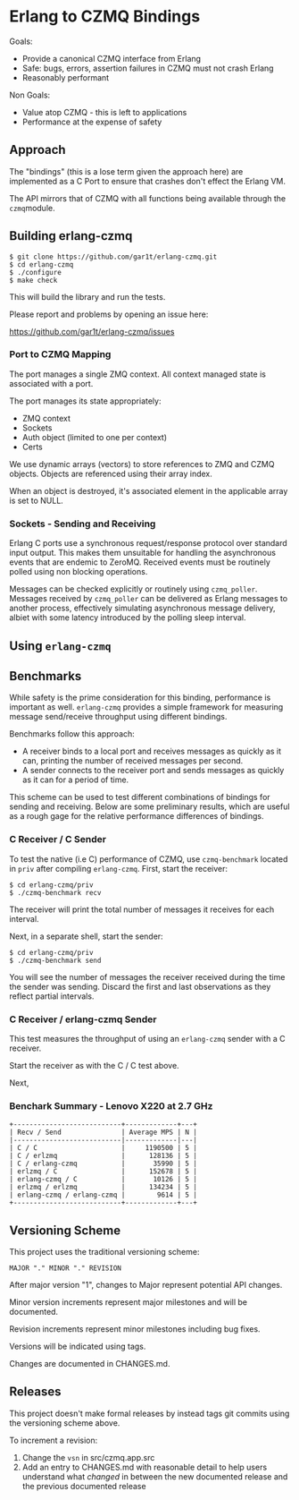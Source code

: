 # Erlang to CZMQ Bindings

Goals:

- Provide a canonical CZMQ interface from Erlang
- Safe: bugs, errors, assertion failures in CZMQ must not crash Erlang
- Reasonably performant

Non Goals:

- Value atop CZMQ - this is left to applications
- Performance at the expense of safety

## Approach

The "bindings" (this is a lose term given the approach here) are
implemented as a C Port to ensure that crashes don't effect the Erlang VM.

The API mirrors that of CZMQ with all functions being available through the
`czmq`module.

## Building erlang-czmq

    $ git clone https://github.com/gar1t/erlang-czmq.git
	$ cd erlang-czmq
	$ ./configure
	$ make check

This will build the library and run the tests.

Please report and problems by opening an issue here:

https://github.com/gar1t/erlang-czmq/issues

### Port to CZMQ Mapping

The port manages a single ZMQ context. All context managed state is associated
with a port.

The port manages its state appropriately:

- ZMQ context
- Sockets
- Auth object (limited to one per context)
- Certs

We use dynamic arrays (vectors) to store references to ZMQ and CZMQ
objects. Objects are referenced using their array index.

When an object is destroyed, it's associated element in the applicable array is
set to NULL.

### Sockets - Sending and Receiving

Erlang C ports use a synchronous request/response protocol over standard input
output. This makes them unsuitable for handling the asynchronous events that
are endemic to ZeroMQ. Received events must be routinely polled using non
blocking operations.

Messages can be checked explicitly or routinely using `czmq_poller`. Messages
received by `czmq_poller` can be delivered as Erlang messages to another
process, effectively simulating asynchronous message delivery, albiet with some
latency introduced by the polling sleep interval.

## Using `erlang-czmq`

## Benchmarks

While safety is the prime consideration for this binding, performance is
important as well. `erlang-czmq` provides a simple framework for measuring
message send/receive throughput using different bindings.

Benchmarks follow this approach:

- A receiver binds to a local port and receives messages as quickly as it can,
  printing the number of received messages per second.
- A sender connects to the receiver port and sends messages as quickly as it
  can for a period of time.

This scheme can be used to test different combinations of bindings for sending
and receiving. Below are some preliminary results, which are useful as a rough
gage for the relative performance differences of bindings.

### C Receiver / C Sender

To test the native (i.e C) performance of CZMQ, use `czmq-benchmark` located in
`priv` after compiling `erlang-czmq`. First, start the receiver:

    $ cd erlang-czmq/priv
    $ ./czmq-benchmark recv

The receiver will print the total number of messages it receives for each
interval.

Next, in a separate shell, start the sender:

    $ cd erlang-czmq/priv
	$ ./czmq-benchmark send

You will see the number of messages the receiver received during the time the
sender was sending. Discard the first and last observations as they reflect
partial intervals.

### C Receiver / erlang-czmq Sender

This test measures the throughput of using an `erlang-czmq` sender with a C
receiver.

Start the receiver as with the C / C test above.

Next,

### Benchark Summary - Lenovo X220 at 2.7 GHz

    +---------------------------+-------------+---+
    | Recv / Send               | Average MPS | N |
	|---------------------------|-------------|---|
    | C / C                     |     1190500 | 5 |
    | C / erlzmq                |      128136 | 5 |
	| C / erlang-czmq           |       35990 | 5 |
	| erlzmq / C                |      152678 | 5 |
	| erlang-czmq / C           |       10126 | 5 |
	| erlzmq / erlzmq           |      134234 | 5 |
	| erlang-czmq / erlang-czmq |        9614 | 5 |
    +---------------------------+-------------+---+

## Versioning Scheme

This project uses the traditional versioning scheme:

    MAJOR "." MINOR "." REVISION

After major version "1", changes to Major represent potential API changes.

Minor version increments represent major milestones and will be documented.

Revision increments represent minor milestones including bug fixes.

Versions will be indicated using tags.

Changes are documented in CHANGES.md.

## Releases

This project doesn't make formal releases by instead tags git commits using the
versioning scheme above.

To increment a revision:

1. Change the `vsn` in src/czmq.app.src
2. Add an entry to CHANGES.md with reasonable detail to help users understand
   what _changed_ in between the new documented release and the previous
   documented release

